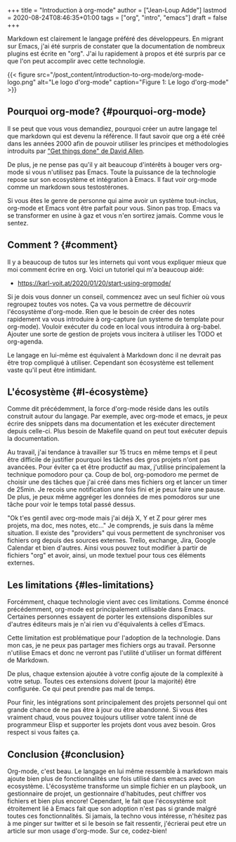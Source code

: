 +++
title = "Introduction à org-mode"
author = ["Jean-Loup Adde"]
lastmod = 2020-08-24T08:46:35+01:00
tags = ["org", "intro", "emacs"]
draft = false
+++

Markdown est clairement le langage préféré des développeurs. En migrant sur Emacs, j'ai été surpris de constater que la documentation de nombreux plugins est écrite en "org". J'ai lu rapidement à propos et été surpris par ce que l'on peut accomplir avec cette technologie.

{{< figure src="/post_content/introduction-to-org-mode/org-mode-logo.png" alt="Le logo d'org-mode" caption="Figure 1: Le logo d'org-mode" >}}


## Pourquoi org-mode? {#pourquoi-org-mode}

Il se peut que vous vous demandiez, pourquoi créer un autre langage tel que markdown qui est devenu la référence. Il faut savoir que org a été créé dans les années 2000 afin de pouvoir utiliser les principes et méthodologies introduits par ["Get things done" de David Allen](https://gettingthingsdone.com/).

De plus, je ne pense pas qu'il y ait beaucoup d'intérêts à bouger vers org-mode si vous n'utilisez pas Emacs. Toute la puissance de la technologie repose sur son ecosystème et intégration à Emacs. Il faut voir org-mode comme un markdown sous testostérones.

Si vous êtes le genre de personne qui aime avoir un système tout-inclus, org-mode et Emacs vont être parfait pour vous. Sinon pas trop. Emacs va se transformer en usine à gaz et vous n'en sortirez jamais. Comme vous le sentez.


## Comment ? {#comment}

Il y a beaucoup de tutos sur les internets qui vont vous expliquer mieux que moi comment écrire en org. Voici un tutoriel qui m'a beaucoup aidé:

-   <https://karl-voit.at/2020/01/20/start-using-orgmode/>

Si je dois vous donner un conseil, commencez avec un seul fichier où vous regroupez toutes vos notes. Ça va vous permettre de découvrir l'écosystème d'org-mode. Rien que le besoin de créer des notes rapidement va vous introduire à org-capture (un systeme de template pour org-mode). Vouloir exécuter du code en local vous introduira à org-babel. Ajouter une sorte de gestion de projets vous incitera à utiliser les TODO et org-agenda.

Le langage en lui-même est équivalent à Markdown donc il ne devrait pas être trop compliqué à utiliser. Cependant son écosystème est tellement vaste qu'il peut être intimidant.


## L'écosystème {#l-écosystème}

Comme dit précédemment, la force d'org-mode réside dans les outils construit autour du langage. Par exemple, avec org-mode et emacs, je peux écrire des snippets dans ma documentation et les exécuter directement depuis celle-ci. Plus besoin de Makefile quand on peut tout exécuter depuis la documentation.

Au travail, j'ai tendance à travailler sur 15 trucs en même temps et il peut être difficile de justifier pourquoi les tâches des gros projets n'ont pas avancées. Pour éviter ça et être productif au max, j'utilise principalement la technique pomodoro pour ça. Coup de bol, org-pomodoro me permet de choisir une des tâches que j'ai créé dans mes fichiers org et lancer un timer de 25min. Je recois une notification une fois fini et je peux faire une pause. De plus, je peux même aggréger les données de mes pomodoros sur une tâche pour voir le temps total passé dessus.

"Ok t'es gentil avec org-mode mais j'ai déjà X, Y et Z pour gérer mes projets, ma doc, mes notes, etc..." Je comprends, je suis dans la même situation. Il existe des "providers" qui vous permettent de synchroniser vos fichiers org depuis des sources externes. Trello, exchange, Jira, Google Calendar et bien d'autres. Ainsi vous pouvez tout modifier à partir de fichiers "org" et avoir, ainsi, un mode textuel pour tous ces éléments externes.


## Les limitations {#les-limitations}

Forcémment, chaque technologie vient avec ces limitations. Comme énoncé précédemment, org-mode est principalement utilisable dans Emacs. Certaines personnes essayent de porter les extensions disponibles sur d'autres éditeurs mais je n'ai rien vu d'équivalents à celles d'Emacs.

Cette limitation est problématique pour l'adoption de la technologie. Dans mon cas, je ne peux pas partager mes fichiers orgs au travail. Personne n'utilise Emacs et donc ne verront pas l'utilité d'utiliser un format différent de Markdown.

De plus, chaque extension ajoutée à votre config ajoute de la complexité à votre setup. Toutes ces extensions doivent (pour la majorité) être configurée. Ce qui peut prendre pas mal de temps.

Pour finir, les intégrations sont principalement des projets personnel qui ont grande chance de ne pas être à jour ou être abandonné. Si vous êtes vraiment chaud, vous pouvez toujours utiliser votre talent inné de programmeur Elisp et supporter les projets dont vous avez besoin. Gros respect si vous faites ça.


## Conclusion {#conclusion}

Org-mode, c'est beau. Le langage en lui même ressemble à markdown mais ajoute bien plus de fonctionnalités une fois utilisé dans emacs avec son ecosystème. L'écosystème transforme un simple fichier en un playbook, un gestionnaire de projet, un gestionnaire d'habitudes, peut chiffrer vos fichiers et bien plus encore! Cependant, le fait que l'écosystème soit étroitement lié à Emacs fait que son adoption n'est pas si grande malgré toutes ces fonctionnalités. Si jamais, la techno vous intéresse, n'hésitez pas à me pinger sur twitter et si le besoin se fait ressentir, j'écrierai peut etre un article sur mon usage d'org-mode. Sur ce, codez-bien!
